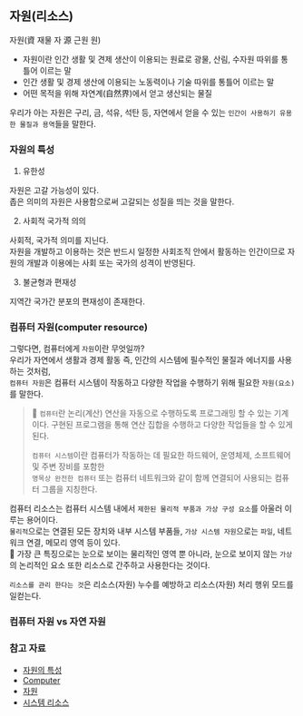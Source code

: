 ## 자원(리소스)

자원(資 재물 자 源  근원 원)

- 자원이란 인간 생활 및 견제 생산이 이용되는 원료로 광물, 산림, 수자원 따위를 통틀어 이르는 말
- 인간 생활 및 경제 생산에 이용되는 노동력이나 기술 따위를 통틀어 이르는 말
- 어떤 목적을 위해 자연계(自然界)에서 얻고 생산되는 물질

우리가 아는 자원은 구리, 금, 석유, 석탄 등, 자연에서 얻을 수 있는 `인간이 사용하기 유용한 물질과 용역`들을 말한다.

### 자원의 특성

1. 유한성

자원은 고갈 가능성이 있다.   
좁은 의미의 자원은 사용함으로써 고갈되는 성질을 띄는 것을 말한다.   

2. 사회적 국가적 의의

사회적, 국가적 의미를 지닌다.   
자원을 개발하고 이용하는 것은 반드시 일정한 사회조직 안에서 활동하는 인간이므로 자원의 개발과 이용에는 사회 또는 국가의 성격이 반영된다.

3. 불균형과 편재성

지역간 국가간 분포의 편재성이 존재한다.

### 컴퓨터 자원(computer resource)

그렇다면, 컴퓨터에게 `자원`이란 무엇일까?   
우리가 자연에서 생활과 경제 활동 즉, 인간의 시스템에 필수적인 물질과 에너지를 사용하는 것처럼,    
`컴퓨터 자원`은 컴퓨터 시스템이 작동하고 다양한 작업을 수행하기 위해 필요한 `자원(요소)`를 말한다.

> 📝 `컴퓨터`란 논리(계산) 연산을 자동으로 수행하도록 프로그래밍 할 수 있는 기계이다.
> 구현된 프로그램을 통해 연산 집합을 수행하고 다양한 작업들을 할 수 있게 된다.
> 
> `컴퓨터 시스템`이란 컴퓨터가 작동하는 데 필요한 하드웨어, 운영체제, 소프트웨어 및 주변 장비를 포함한    
> `명목상 완전한 컴퓨터` 또는 컴퓨터 네트워크와 같이 함께 연결되어 사용되는 컴퓨터 그룹을 지칭한다.

컴퓨터 리소스는 컴퓨터 시스템 내에서 `제한된 물리적 부품과 가상 구성 요소`를 아울러 이루는 용어이다.   
`물리적`으로는 연결된 모든 장치와 내부 시스템 부품들, `가상 시스템 자원`으로는 `파일`, 네트워크 연결, 메모리 영역 등이 있다.   
📝 가장 큰 특징으로는 눈으로 보이는 물리적인 영역 뿐 아니라, 눈으로 보이지 않는 `가상`의 논리적인 요소 또한 리소스로 간주하고 사용한다는 것이다.

`리소스를 관리 한다는 것`은 리소스(자원) 누수를 예방하고 리소스(자원) 처리 행위 모드를 일컫는다.

### 컴퓨터 자원 vs 자연 자원


### 참고 자료
- [자원의 특성](https://blog.naver.com/sniperjiri/150137836808)
- [Computer](https://en.wikipedia.org/wiki/Computer)
- [자원](https://namu.wiki/w/%EC%9E%90%EC%9B%90)
- [시스템 리소스](https://ko.wikipedia.org/wiki/%EC%8B%9C%EC%8A%A4%ED%85%9C_%EB%A6%AC%EC%86%8C%EC%8A%A4)